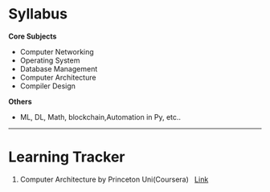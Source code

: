 # Syllabus
__Core Subjects__
- Computer Networking
- Operating System
- Database Management
- Computer Architecture
- Compiler Design

__Others__
- ML, DL, Math, blockchain,Automation in Py, etc..

---

# Learning Tracker
1. Computer Architecture by Princeton Uni(Coursera) &nbsp; [Link](https://www.coursera.org/learn/comparch/)